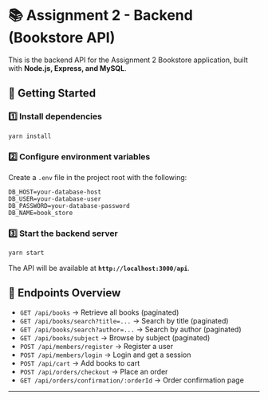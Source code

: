 # 📚 Assignment 2 - Backend (Bookstore API)

This is the backend API for the Assignment 2 Bookstore application, built with **Node.js, Express, and MySQL**.

## 🚀 Getting Started

### 1️⃣ Install dependencies
```sh
yarn install
```

### 2️⃣ Configure environment variables
Create a `.env` file in the project root with the following:
```env
DB_HOST=your-database-host
DB_USER=your-database-user
DB_PASSWORD=your-database-password
DB_NAME=book_store
```

### 3️⃣ Start the backend server
```sh
yarn start
```

The API will be available at **`http://localhost:3000/api`**.

## 📌 Endpoints Overview
- `GET /api/books` → Retrieve all books (paginated)
- `GET /api/books/search?title=...` → Search by title (paginated)
- `GET /api/books/search?author=...` → Search by author (paginated)
- `GET /api/books/subject` → Browse by subject (paginated)
- `POST /api/members/register` → Register a user
- `POST /api/members/login` → Login and get a session
- `POST /api/cart` → Add books to cart
- `POST /api/orders/checkout` → Place an order
- `GET /api/orders/confirmation/:orderId` → Order confirmation page

---
